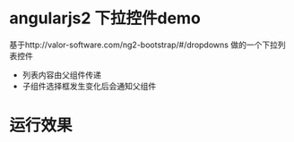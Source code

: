 # angularjs2 下拉控件demo

基于http://valor-software.com/ng2-bootstrap/#/dropdowns
做的一个下拉列表控件
* 列表内容由父组件传递
* 子组件选择框发生变化后会通知父组件

# 运行效果
